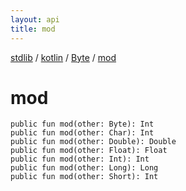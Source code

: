 ```yaml
---
layout: api
title: mod
---
```

[stdlib](../../index.md) / [kotlin](../index.md) / [Byte](index.md) / [mod](mod.md)

# mod

```
public fun mod(other: Byte): Int
public fun mod(other: Char): Int
public fun mod(other: Double): Double
public fun mod(other: Float): Float
public fun mod(other: Int): Int
public fun mod(other: Long): Long
public fun mod(other: Short): Int
```
